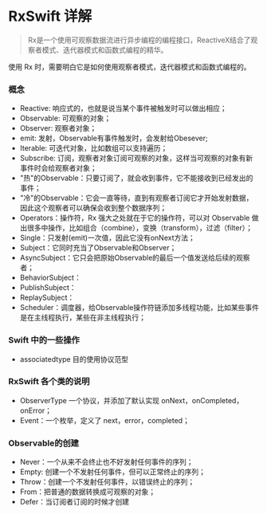 # RxSwift 详解

> Rx是一个使用可观察数据流进行异步编程的编程接口，ReactiveX结合了观察者模式、迭代器模式和函数式编程的精华。

使用 Rx 时，需要明白它是如何使用观察者模式，迭代器模式和函数式编程的。

### 概念

- Reactive: 响应式的，也就是说当某个事件被触发时可以做出相应；
- Observable: 可观察的对象；
- Observer: 观察者对象；
- emit: 发射，Observable有事件触发时，会发射给Obesever;
- Iterable: 可迭代对象，比如数组可以支持遍历；
- Subscribe: 订阅，观察者对象订阅可观察的对象，这样当可观察的对象有新事件时会给观察者对象；
- "热"的Observable：只要订阅了，就会收到事件，它不能接收到已经发出的事件；
- "冷"的Observable：它会一直等待，直到有观察者订阅它才开始发射数据，因此这个观察者可以确保会收到整个数据序列；
- Operators：操作符，Rx 强大之处就在于它的操作符，可以对 Observable 做出很多中操作，比如组合（combine），变换（transform），过滤（filter）；
- Single：只发射(emit)一次值，因此它没有onNext方法；
- Subject：它同时充当了Observable和Observer；
- AsyncSubject：它只会把原始Observable的最后一个值发送给后续的观察者；
- BehaviorSubject：
- PublishSubject：
- ReplaySubject：
- Scheduler：调度器，给Observable操作符链添加多线程功能，比如某些事件是在主线程执行，某些在非主线程执行；

### Swift 中的一些操作

- associatedtype 目的使用协议范型

### RxSwift 各个类的说明

- ObserverType 一个协议，并添加了默认实现 onNext，onCompleted，onError；
- Event：一个枚举，定义了 next，error，completed；


### Observable的创建
- Never：一个从来不会终止也不好发射任何事件的序列；
- Empty: 创建一个不发射任何事件，但可以正常终止的序列；
- Throw：创建一个不发射任何事件，以错误终止的序列；
- From：把普通的数据转换成可观察的对象；
- Defer：当订阅者订阅的时候才创建